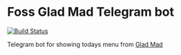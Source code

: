# Foss Glad Mad Telegram bot

[![Build Status](https://travis-ci.org/Larsjep/telegram-gladmadbot.png)](https://travis-ci.org/Larsjep/telegram-gladmadbot)

Telegram bot for showing todays menu from [Glad Mad](http://www.gladmad.dk)

